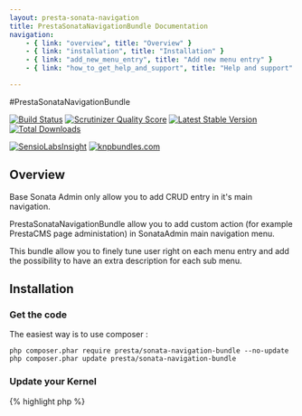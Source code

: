 ```yaml
---
layout: presta-sonata-navigation
title: PrestaSonataNavigationBundle Documentation
navigation:
    - { link: "overview", title: "Overview" }
    - { link: "installation", title: "Installation" }
    - { link: "add_new_menu_entry", title: "Add new menu entry" }
    - { link: "how_to_get_help_and_support", title: "Help and support" }

---
```


#PrestaSonataNavigationBundle

[![Build Status](https://secure.travis-ci.org/prestaconcept/PrestaSonataNavigationBundle.png?branch=master)](http://travis-ci.org/prestaconcept/PrestaSonataNavigationBundle)
[![Scrutinizer Quality Score](https://scrutinizer-ci.com/g/prestaconcept/PrestaSonataNavigationBundle/badges/quality-score.png?s=00888f95880ed208af842bfd35eece9b993c0d62)](https://scrutinizer-ci.com/g/prestaconcept/PrestaSonataNavigationBundle/)
[![Latest Stable Version](https://poser.pugx.org/presta/sonata-navigation-bundle/v/stable.png)](https://packagist.org/packages/presta/sonata-navigation-bundle)
[![Total Downloads](https://poser.pugx.org/presta/sonata-navigation-bundle/downloads.png)](https://packagist.org/packages/presta/sonata-navigation-bundle)

[![SensioLabsInsight](https://insight.sensiolabs.com/projects/08074de8-32da-42cb-b2e4-a273f893bd77/big.png)](https://insight.sensiolabs.com/projects/08074de8-32da-42cb-b2e4-a273f893bd77)
[![knpbundles.com](http://knpbundles.com/prestaconcept/PrestaSonataNavigationBundle/badge)](http://knpbundles.com/prestaconcept/PrestaSonataNavigationBundle)

## Overview

Base Sonata Admin only allow you to add CRUD entry in it's main navigation.

PrestaSonataNavigationBundle allow you to add custom action (for example PrestaCMS page administation) in SonataAdmin main
navigation menu.

This bundle allow you to finely tune user right on each menu entry and add the possibility to have an extra description for each sub menu.


## Installation

### Get the code

The easiest way is to use composer :

    php composer.phar require presta/sonata-navigation-bundle --no-update
    php composer.phar update presta/sonata-navigation-bundle

### Update your Kernel

{% highlight php %}
<?php
class AppKernel extends Kernel
{
    public function registerBundles()
    {
        $bundles = array(
            ...
            new Presta\SonataNavigationBundle\PrestaSonataNavigationBundle()
        );
    }
}
{% endhighlight %}

### Add it to you layout

If not already done, extends your sonata admin layout.

The best way to do that is to easy-extends SonataAdminBundle like this :

    php app/console sonata:easy-extends:generate SonataAdminBundle --dest=src

Then create a new template: Application\Sonata\AdminBundle\Resources\views\layout.html.twig

This template code should look like this :

{% highlight html %}
{% raw %}
{% extends 'SonataAdminBundle::standard_layout.html.twig' %}

{% block sonata_top_bar_nav %}
    {{ knp_menu_render('presta_sonata_navigation.menu.main', {'allow_safe_labels' : true}, 'list') }}
{% endblock %}
{% endraw %}
{% endhighlight %}

Now you just need to configure Sonata Admin to point to your new layout like this :

{% highlight yaml %}
sonata_admin:
    templates:
        layout:  ApplicationSonataAdminBundle::layout.html.twig
{% endhighlight %}

### Try PrestaSonataAdminExtendedBundle

Navigation is just one of our utils for SonataAdmin, maybe you should [try our Admin extended bundle](https://github.com/prestaconcept/PrestaSonataAdminExtendedBundle).


## Add new menu entry

### Configuration

Now you just need to add some configuration to add new entry in your navigation. Here is an example taken from
[PrestaSonataAdminExtendedBundle](https://github.com/prestaconcept/PrestaSonataAdminExtendedBundle/blob/master/Resources/config/user/config_navigation.yml)

{% highlight yaml %}
presta_sonata_navigation:
    menu:
        items:
            user:
                route: admin_sonata_user_user_list
                roles:
                    - ROLE_ADMIN_USER
                children:
                    users:
                        route: admin_sonata_user_user_list
                    groups:
                        route: admin_sonata_user_group_list
{% endhighlight %}

Pay attention to the "roles" entry which allow you to define user role to access this menu.

### Translations

By default, navigation translation are made with PrestaSonataNavigationBundle translation domain so you will need to add
a `PrestaSonataNavigationBundle.en.xliff` file (or yml if you want) to add you new menu entries.

You want to disable description you just need to add 'with_description: false' configuration under presta_sonata_navigation.

{% highlight yaml %}
presta_sonata_navigation:
    menu:
        with_description: false
        items:
            ...
{% endhighlight %}

# How to get help and support

If you need help on one of our bundle, please register to our [google group][4] and ask you question.
You can open issues on github too.

[4]: https://groups.google.com/forum/?hl=fr&fromgroups#!forum/prestacms-devs
